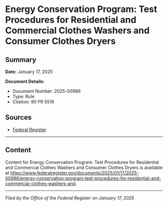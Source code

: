 # Energy Conservation Program: Test Procedures for Residential and Commercial Clothes Washers and Consumer Clothes Dryers

## Summary

**Date:** January 17, 2025

**Document Details:**
- Document Number: 2025-00986
- Type: Rule
- Citation: 90 FR 5519

## Sources
- [Federal Register](https://www.federalregister.gov/documents/2025/01/17/2025-00986/energy-conservation-program-test-procedures-for-residential-and-commercial-clothes-washers-and)

---

## Content

Content for Energy Conservation Program: Test Procedures for Residential and Commercial Clothes Washers and Consumer Clothes Dryers is available at https://www.federalregister.gov/documents/2025/01/17/2025-00986/energy-conservation-program-test-procedures-for-residential-and-commercial-clothes-washers-and.

---

*Filed by the Office of the Federal Register on January 17, 2025*
